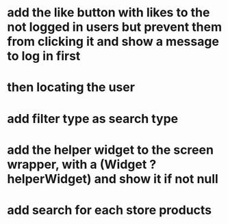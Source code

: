 # add the like button with likes to the not logged in users but prevent them from clicking it and show a message to log in first

# then locating the user

# add filter type as search type

# add the helper widget to the screen wrapper, with a (Widget ?helperWidget) and show it if not null

# add search for each store products
